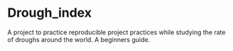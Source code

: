 # Drough_index

A project to practice reproducible project practices while studying the rate of droughs around the world. A beginners guide.